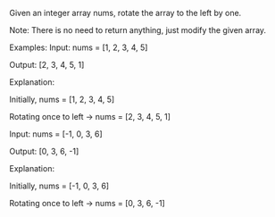 Given an integer array nums, rotate the array to the left by one.



Note: There is no need to return anything, just modify the given array.


Examples:
Input: nums = [1, 2, 3, 4, 5]

Output: [2, 3, 4, 5, 1]

Explanation:

Initially, nums = [1, 2, 3, 4, 5]

Rotating once to left -> nums = [2, 3, 4, 5, 1]

Input: nums = [-1, 0, 3, 6]

Output: [0, 3, 6, -1]

Explanation:

Initially, nums = [-1, 0, 3, 6]

Rotating once to left -> nums = [0, 3, 6, -1]